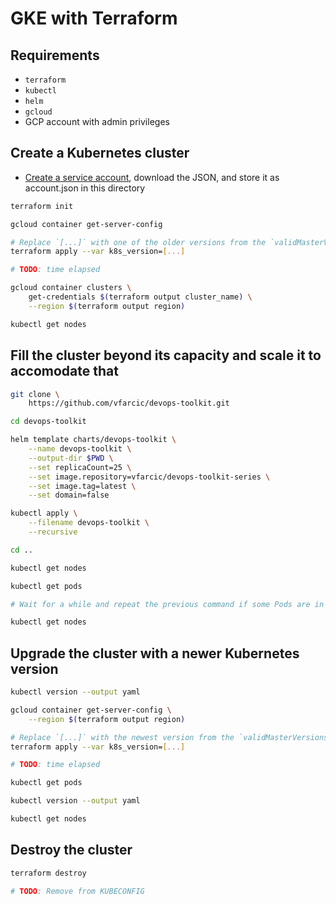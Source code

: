 # GKE with Terraform

## Requirements

* `terraform`
* `kubectl`
* `helm`
* `gcloud`
* GCP account with admin privileges

## Create a Kubernetes cluster

* [Create a service account](https://console.cloud.google.com/apis/credentials/serviceaccountkey), download the JSON, and store it as account.json in this directory

```bash
terraform init

gcloud container get-server-config

# Replace `[...]` with one of the older versions from the `validMasterVersions` section.
terraform apply --var k8s_version=[...]

# TODO: time elapsed

gcloud container clusters \
    get-credentials $(terraform output cluster_name) \
	--region $(terraform output region)

kubectl get nodes
```

## Fill the cluster beyond its capacity and scale it to accomodate that

```bash
git clone \
    https://github.com/vfarcic/devops-toolkit.git

cd devops-toolkit

helm template charts/devops-toolkit \
    --name devops-toolkit \
    --output-dir $PWD \
    --set replicaCount=25 \
    --set image.repository=vfarcic/devops-toolkit-series \
    --set image.tag=latest \
    --set domain=false

kubectl apply \
    --filename devops-toolkit \
    --recursive

cd ..

kubectl get nodes

kubectl get pods

# Wait for a while and repeat the previous command if some Pods are in the `pending` state

kubectl get nodes
```

## Upgrade the cluster with a newer Kubernetes version

```bash
kubectl version --output yaml

gcloud container get-server-config \
    --region $(terraform output region)

# Replace `[...]` with the newest version from the `validMasterVersions` section
terraform apply --var k8s_version=[...]

# TODO: time elapsed

kubectl get pods

kubectl version --output yaml

kubectl get nodes
```

## Destroy the cluster

```bash
terraform destroy

# TODO: Remove from KUBECONFIG
```